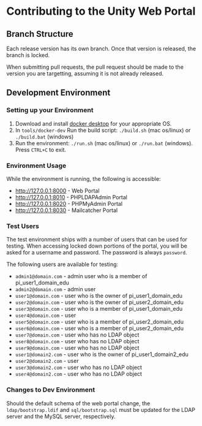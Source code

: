 # Contributing to the Unity Web Portal

## Branch Structure

Each release version has its own branch. Once that version is released, the branch is locked.

When submitting pull requests, the pull request should be made to the version you are targetting, assuming it is not already released.

## Development Environment

### Setting up your Environment

1. Download and install [docker desktop](https://www.docker.com/products/docker-desktop/) for your appropriate OS.
1. In `tools/docker-dev` Run the build script: `./build.sh` (mac os/linux) or `./build.bat` (windows)
1. Run the environment: `./run.sh` (mac os/linux) or `./run.bat` (windows). Press `CTRL+C` to exit.

### Environment Usage

While the environment is running, the following is accessible:

* http://127.0.0.1:8000 - Web Portal
* http://127.0.0.1:8010 - PHPLDAPAdmin Portal
* http://127.0.0.1:8020 - PHPMyAdmin Portal
* http://127.0.0.1:8030 - Mailcatcher Portal

### Test Users

The test environment ships with a number of users that can be used for testing. When accessing locked down portions of the portal, you will be asked for a username and password. The password is always `password`.

The following users are available for testing:

* `admin1@domain.com` - admin user who is a member of pi_user1_domain_edu
* `admin2@domain.com` - admin user
* `user1@domain.com` - user who is the owner of pi_user1_domain_edu
* `user2@domain.com` - user who is the owner of pi_user2_domain_edu
* `user3@domain.com` - user who is a member of pi_user1_domain_edu
* `user4@domain.com` - user
* `user5@domain.com` - user who is a member of pi_user2_domain_edu
* `user6@domain.com` - user who is a member of pi_user2_domain_edu
* `user7@domain.com` - user who has no LDAP object
* `user8@domain.com` - user who has no LDAP object
* `user9@domain.com` - user who has no LDAP object
* `user1@domain2.com` - user who is the owner of pi_user1_domain2_edu
* `user2@domain2.com` - user
* `user3@domain2.com` - user who has no LDAP object
* `user4@domain2.com` - user who has no LDAP object

### Changes to Dev Environment

Should the default schema of the web portal change, the `ldap/bootstrap.ldif` and `sql/bootstrap.sql` must be updated for the LDAP server and the MySQL server, respectively.